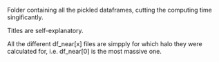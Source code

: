 Folder containing all the pickled dataframes, cutting the computing time singificantly.

Titles are self-explanatory.

All the different df_near[x] files are simpply for which halo they were calculated for, i.e. df_near[0] is the most massive one.
